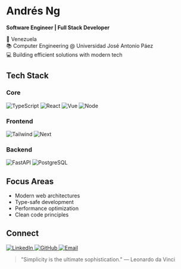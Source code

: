# Andrés Ng

**Software Engineer | Full Stack Developer**

📍 Venezuela  
📚 Computer Engineering @ Universidad José Antonio Páez  
💻 Building efficient solutions with modern tech

## Tech Stack

### Core
<p align="left">
  <img src="https://img.shields.io/badge/TypeScript-3178C6?style=flat&logo=typescript&logoColor=white" alt="TypeScript" />
  <img src="https://img.shields.io/badge/React-61DAFB?style=flat&logo=react&logoColor=black" alt="React" />
  <img src="https://img.shields.io/badge/Vue.js-4FC08D?style=flat&logo=vue.js&logoColor=white" alt="Vue" />
  <img src="https://img.shields.io/badge/Node.js-339933?style=flat&logo=node.js&logoColor=white" alt="Node" />
</p>

### Frontend
<p align="left">
  <img src="https://img.shields.io/badge/Tailwind-38B2AC?style=flat&logo=tailwind-css&logoColor=white" alt="Tailwind" />
  <img src="https://img.shields.io/badge/Next.js-000000?style=flat&logo=next.js&logoColor=white" alt="Next" />
</p>

### Backend
<p align="left">
  <img src="https://img.shields.io/badge/FastAPI-009688?style=flat&logo=fastapi&logoColor=white" alt="FastAPI" />
  <img src="https://img.shields.io/badge/PostgreSQL-4169E1?style=flat&logo=postgresql&logoColor=white" alt="PostgreSQL" />
</p>

## Focus Areas

- Modern web architectures
- Type-safe development
- Performance optimization
- Clean code principles

## Connect

<p align="left">
  <a href="https://linkedin.com/in/yourprofile">
    <img src="https://img.shields.io/badge/LinkedIn-0A66C2?style=flat&logo=linkedin&logoColor=white" alt="LinkedIn" />
  </a>
  <a href="https://github.com/ngandres2003">
    <img src="https://img.shields.io/badge/GitHub-181717?style=flat&logo=github&logoColor=white" alt="GitHub" />
  </a>
  <a href="mailto:your.email@example.com">
    <img src="https://img.shields.io/badge/Email-EA4335?style=flat&logo=gmail&logoColor=white" alt="Email" />
  </a>
</p>

> "Simplicity is the ultimate sophistication." — Leonardo da Vinci
